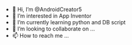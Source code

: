 - 👋 Hi, I’m @AndroidCreator5
- 👀 I’m interested in App Inventor
- 🌱 I’m currently learning python and DB script
- 💞️ I’m looking to collaborate on ...
- 📫 How to reach me ...

<!---
AndroidCreator5/AndroidCreator5 is a ✨ special ✨ repository because its `README.md` (this file) appears on your GitHub profile.
You can click the Preview link to take a look at your changes.
--->

